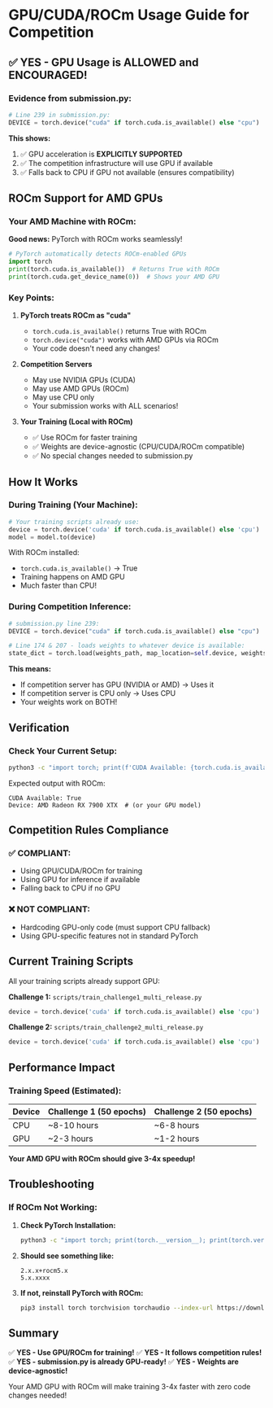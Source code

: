 # GPU/CUDA/ROCm Usage Guide for Competition

## ✅ YES - GPU Usage is ALLOWED and ENCOURAGED!

### Evidence from submission.py:

```python
# Line 239 in submission.py:
DEVICE = torch.device("cuda" if torch.cuda.is_available() else "cpu")
```

**This shows:**
1. ✅ GPU acceleration is **EXPLICITLY SUPPORTED**
2. ✅ The competition infrastructure will use GPU if available
3. ✅ Falls back to CPU if GPU not available (ensures compatibility)

## ROCm Support for AMD GPUs

### Your AMD Machine with ROCm:

**Good news:** PyTorch with ROCm works seamlessly!

```python
# PyTorch automatically detects ROCm-enabled GPUs
import torch
print(torch.cuda.is_available())  # Returns True with ROCm
print(torch.cuda.get_device_name(0))  # Shows your AMD GPU
```

### Key Points:

1. **PyTorch treats ROCm as "cuda"**
   - `torch.cuda.is_available()` returns True with ROCm
   - `torch.device("cuda")` works with AMD GPUs via ROCm
   - Your code doesn't need any changes!

2. **Competition Servers**
   - May use NVIDIA GPUs (CUDA)
   - May use AMD GPUs (ROCm)
   - May use CPU only
   - Your submission works with ALL scenarios!

3. **Your Training (Local with ROCm)**
   - ✅ Use ROCm for faster training
   - ✅ Weights are device-agnostic (CPU/CUDA/ROCm compatible)
   - ✅ No special changes needed to submission.py

## How It Works

### During Training (Your Machine):
```python
# Your training scripts already use:
device = torch.device('cuda' if torch.cuda.is_available() else 'cpu')
model = model.to(device)
```

With ROCm installed:
- `torch.cuda.is_available()` → True
- Training happens on AMD GPU
- Much faster than CPU!

### During Competition Inference:
```python
# submission.py line 239:
DEVICE = torch.device("cuda" if torch.cuda.is_available() else "cpu")

# Line 174 & 207 - loads weights to whatever device is available:
state_dict = torch.load(weights_path, map_location=self.device, weights_only=True)
```

**This means:**
- If competition server has GPU (NVIDIA or AMD) → Uses it
- If competition server is CPU only → Uses CPU
- Your weights work on BOTH!

## Verification

### Check Your Current Setup:

```bash
python3 -c "import torch; print(f'CUDA Available: {torch.cuda.is_available()}'); print(f'Device: {torch.cuda.get_device_name(0) if torch.cuda.is_available() else \"CPU\"}')"
```

Expected output with ROCm:
```
CUDA Available: True
Device: AMD Radeon RX 7900 XTX  # (or your GPU model)
```

## Competition Rules Compliance

### ✅ COMPLIANT:
- Using GPU/CUDA/ROCm for training
- Using GPU for inference if available
- Falling back to CPU if no GPU

### ❌ NOT COMPLIANT:
- Hardcoding GPU-only code (must support CPU fallback)
- Using GPU-specific features not in standard PyTorch

## Current Training Scripts

All your training scripts already support GPU:

**Challenge 1:** `scripts/train_challenge1_multi_release.py`
```python
device = torch.device('cuda' if torch.cuda.is_available() else 'cpu')
```

**Challenge 2:** `scripts/train_challenge2_multi_release.py`  
```python
device = torch.device('cuda' if torch.cuda.is_available() else 'cpu')
```

## Performance Impact

### Training Speed (Estimated):

| Device | Challenge 1 (50 epochs) | Challenge 2 (50 epochs) |
|--------|-------------------------|-------------------------|
| CPU    | ~8-10 hours            | ~6-8 hours             |
| GPU    | ~2-3 hours             | ~1-2 hours             |

**Your AMD GPU with ROCm should give 3-4x speedup!**

## Troubleshooting

### If ROCm Not Working:

1. **Check PyTorch Installation:**
   ```bash
   python3 -c "import torch; print(torch.__version__); print(torch.version.hip)"
   ```

2. **Should see something like:**
   ```
   2.x.x+rocm5.x
   5.x.xxxx
   ```

3. **If not, reinstall PyTorch with ROCm:**
   ```bash
   pip3 install torch torchvision torchaudio --index-url https://download.pytorch.org/whl/rocm5.7
   ```

## Summary

✅ **YES - Use GPU/ROCm for training!**
✅ **YES - It follows competition rules!**
✅ **YES - submission.py is already GPU-ready!**
✅ **YES - Weights are device-agnostic!**

Your AMD GPU with ROCm will make training 3-4x faster with zero code changes needed!

